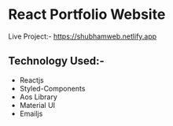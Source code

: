 # React Portfolio Website
Live Project:- https://shubhamweb.netlify.app

<h2>Technology Used:-</h2>
<ul>
<li>Reactjs</li>
<li>Styled-Components</li>
<li>Aos Library</li>
<li>Material UI</li>
<li>Emailjs</li>
</ul>

